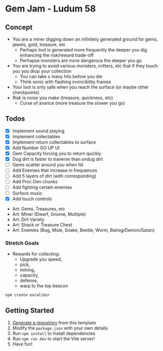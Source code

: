 # Gem Jam - Ludum 58

## Concept

* You are a miner digging down an infinitely generated ground for gems, jewels, gold, treasure, etc
  * Perhaps loot is generated more frequently the deeper you dig enhancing the risk/reward trade-off
  * Perhapse monsters are more dangerous the deeper you go
* You are trying to avoid various monsters, critters, etc that if they touch you you drop your collection
  * You can take x many hits before you die
  * Think sonic with flashing invincibility frames
* Your loot is only safe when you reach the surface (or maybe other checkpoints)
* Risk is noise you make (treasure, quickness, etc)
  * Curse of avarice (more treasure the slower you go)

## Todos

* [x] Implement sound playing
* [x] Implement collectables
* [x] Implement return collectables to surface
* [x] Add Number GO UP UI
* [x] Gem Capacity forcing you to return quickly
* [x] Dug dirt is faster to traverse than undug dirt
* [ ] Gems scatter around you when hit
* [ ] Add Enemies that increase in frequences
* [ ] Add 5 layers of dirt (with corresponding)
* [ ] Add Proc Gen chunks
* [ ] Add fighting certain enemies
* [ ] Surface music
* [x] Add touch controls

* Art: Gems, Treasures, etc
* Art: Miner (Dwarf, Gnome, Multiple)
* Art: Dirt Variety
* Art: Shack or Treasure Chest
* Art: Enemies (Bug, Mole, Snake, Beetle, Worm, Balrog/Demon/Satan)

### Stretch Goals
* Rewards for collecting: 
  - Upgrade you speed, 
  - pick, 
  - mining, 
  - capacity, 
  - defense,
  - warp to the top beacon

```sh
npm create excalibur
```

## Getting Started

1. [Generate a repository](https://github.com/excaliburjs/template-ts-vite/generate) from this template
2. Modify the `package.json` with your own details
3. Run `npm install` to install dependencies
4. Run `npm run dev` to start the Vite server!
5. Have fun!
